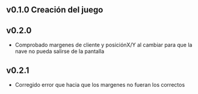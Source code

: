 ## v0.1.0 Creación del juego
## v0.2.0 
 - Comprobado margenes de cliente y posiciónX/Y al cambiar para que la nave no pueda salirse de la pantalla
## v0.2.1 
 - Corregido error que hacia que los margenes no fueran los correctos
## 
## 
## 